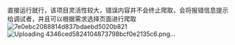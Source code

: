 直接运行就行，该项目灵活性较大，错误内容并不会终止爬取，会将报错信息提示给调试者，并且可以根据需求选择页面进行爬取
![7e0ebc2088814d837bdaebd5020b821](https://github.com/Chencihai/Chencihai/assets/95452629/b3f025fc-499b-41ff-aadb-4da76634dd4c)
![Uploading 4346ced5824104873798bcf0e2135c6.png…]()

